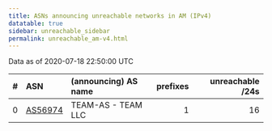 ```yaml
---
title: ASNs announcing unreachable networks in AM (IPv4)
datatable: true
sidebar: unreachable_sidebar
permalink: unreachable_am-v4.html
---
```


Data as of 2020-07-18 22:50:00 UTC


<div class="datatable-begin"></div>

|   # | ASN                                    | (announcing) AS name   |   prefixes |   unreachable /24s |
|----:|:---------------------------------------|:-----------------------|-----------:|-------------------:|
|   0 | [AS56974](unreachable_AS56974-v4.html) | TEAM-AS - TEAM LLC     |          1 |                 16 |

<div class="datatable-end"></div>